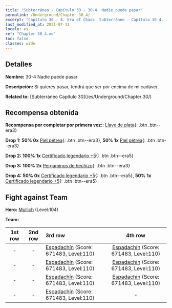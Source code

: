 ```yaml
---
title: "Subterráneo - Capítulo 30 - 30-4  Nadie puede pasar"
permalink: /Underground/Chapter 30_4/
excerpt: "Capítulo 30 - 4. Era of Chaos  Subterráneo - Capítulo 30_4. 30-4  Nadie puede pasar"
last_modified_at: 2021-07-13
locale: es
ref: "Chapter 30_4.md"
toc: false
classes: wide
---
```


## Detalles

 **Nombre:** 30-4  Nadie puede pasar

 **Descripción:**       Si quieres pasar, tendrá que ser por encima de mi cadáver.

 **Related to:** [Subterráneo Capítulo 30](/es/Underground/Chapter 30/)

## Recompensa obtenida

 **Recompensa por completar por primera vez::** [Llave de plata](/ItemsES/con_693/){: .btn .btn--era3}

 **Drop 1:** **50% 0x** [Piel pétrea](/ItemsES/her_452/){: .btn .btn--era3}, **50% 1x** [Piel pétrea](/ItemsES/her_452/){: .btn .btn--era3}

 **Drop 2:** **100% 1x** [Certificado legendario +5](/ItemsES/mat_102/){: .btn .btn--era5}

 **Drop 3:** **100% 2x** [Pergaminos de hechizo](/ItemsES/con_694/){: .btn .btn--era3}

 **Drop 4:** **50% 0x** [Certificado legendario +5](/ItemsES/mat_102/){: .btn .btn--era5}, **50% 1x** [Certificado legendario +5](/ItemsES/mat_102/){: .btn .btn--era5}


## Fight against Team
 **Hero:** [Mullich](/es/heroes/Mullich/) (Level:104)

 **Team:**


  | 1st row | 2nd row | 3rd row | 4th row |
  |:----:|:----:|:----|:----:|
  | - | - | [Espadachín](/es/units/Swordsman/) (Score: 671483, Level:110)  | [Espadachín](/es/units/Swordsman/) (Score: 671483, Level:110)  |
  | - | - | [Espadachín](/es/units/Swordsman/) (Score: 671483, Level:110)  | [Espadachín](/es/units/Swordsman/) (Score: 671483, Level:110)  |
  | - | - | [Espadachín](/es/units/Swordsman/) (Score: 671483, Level:110)  | [Espadachín](/es/units/Swordsman/) (Score: 671483, Level:110)  |
  | - | - | [Espadachín](/es/units/Swordsman/) (Score: 671483, Level:110)  | - |


